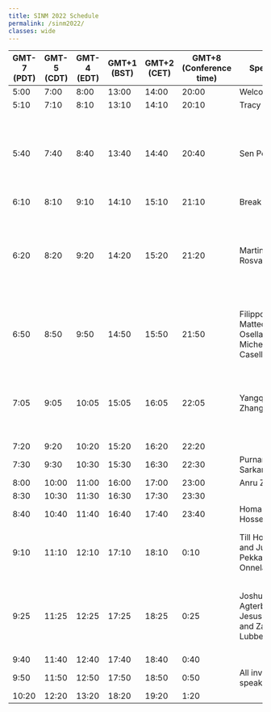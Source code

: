 ```yaml
---
title: SINM 2022 Schedule
permalink: /sinm2022/
classes: wide
---
```


|GMT-7 (PDT) | GMT-5 (CDT) | GMT-4 (EDT) | GMT+1 (BST) | GMT+2 (CET) | GMT+8 (Conference time) | Speaker | Title
| ---------- | ----------- | ----------- | ----------- | ----------- | ----------------------- | -------------------------------------------------------------------------------------------------------------------------------------------------------------------------------------- | ---------------------------------------------------------------------------------------------------------------------------- |
5:00 | 7:00 | 8:00 | 13:00 | 14:00 | 20:00 | Welcome
5:10 | 7:10 | 8:10 | 13:10 | 14:10 | 20:10 | Tracy Sweet | **INVITED** TBD
5:40 | 7:40 | 8:40 | 13:40 | 14:40 | 20:40 | Sen Pei | **INVITED**: Inference of asymptomatic spreaders of infectious disease in complex networks
6:10 | 8:10 | 9:10 | 14:10 | 15:10 | 21:10 | Break
6:20 | 8:20 | 9:20 | 14:20 | 15:20 | 21:20 | Martin Rosvall | **INVITED**: How about Mapping flows on standard and higher-order networks with incomplete observations
6:50 | 8:50 | 9:50 | 14:50 | 15:50 | 21:50 | Filippo Valle, Matteo Osella and Michele Caselle |  Multiomics topic modeling for Cancer Subtype Classification
7:05 | 9:05 | 10:05 | 15:05 | 16:05 | 22:05 | Yangqi Zhang |  Estimation of Social Network Models using Approximate Bayesian Computation
7:20 | 9:20 | 10:20 | 15:20 | 16:20 | 22:20 | | Break
7:30 | 9:30 | 10:30 | 15:30 | 16:30 | 22:30 |  Purnamrita Sarkar | **INVITED** TBD
8:00 | 10:00 | 11:00 | 16:00 | 17:00 | 23:00 | Anru Zhang | **INVITED** TBD
8:30 | 10:30 | 11:30 | 16:30 | 17:30 | 23:30 | | Break
8:40 | 10:40 | 11:40 | 16:40 | 17:40 | 23:40 | Homa Hosseinmardi | **INVITED** TBD
9:10 | 11:10 | 12:10 | 17:10 | 18:10 | 0:10 | Till Hoffmann and Jukka-Pekka Onnela |  Information is localized in growing network models
9:25 | 11:25 | 12:25 | 17:25 | 18:25 | 0:25 | Joshua Agterberg, Jesus Arroyo and Zachary Lubberts |  Community Detection in Multilayer Degree-Corrected Stochastic Blockmodels
9:40 | 11:40 | 12:40 | 17:40 | 18:40 | 0:40 | | Break
9:50 | 11:50 | 12:50 | 17:50 | 18:50 | 0:50 |  All invited speakers | Panel
10:20 | 12:20 | 13:20 | 18:20 | 19:20 | 1:20 |  | Closing
